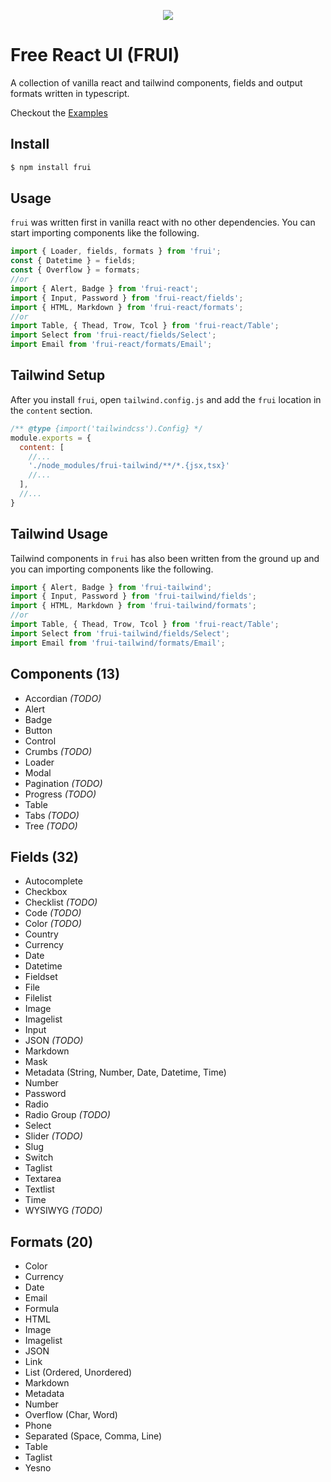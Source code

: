 <p align="center">
  <img src="https://github.com/cblanquera/frui/assets/120378/cef637e2-ef31-429d-b8a5-35c32ce00752" />
</p>

# Free React UI (FRUI)

A collection of vanilla react and tailwind components, fields and 
output formats written in typescript.

Checkout the [Examples](https://ossphilippines.github.io/frui)

## Install

```bash
$ npm install frui
```

## Usage

`frui` was written first in vanilla react with no other dependencies. 
You can start importing components like the following.

```js
import { Loader, fields, formats } from 'frui';
const { Datetime } = fields;
const { Overflow } = formats;
//or
import { Alert, Badge } from 'frui-react';
import { Input, Password } from 'frui-react/fields';
import { HTML, Markdown } from 'frui-react/formats';
//or
import Table, { Thead, Trow, Tcol } from 'frui-react/Table';
import Select from 'frui-react/fields/Select';
import Email from 'frui-react/formats/Email';
```

## Tailwind Setup

After you install `frui`, open `tailwind.config.js` and add the `frui` 
location in the `content` section.

```js
/** @type {import('tailwindcss').Config} */
module.exports = {
  content: [
    //...
    './node_modules/frui-tailwind/**/*.{jsx,tsx}'
    //...
  ],
  //...
}
```

## Tailwind Usage

Tailwind components in `frui` has also been written from the ground up 
and you can importing components like the following.

```js
import { Alert, Badge } from 'frui-tailwind';
import { Input, Password } from 'frui-tailwind/fields';
import { HTML, Markdown } from 'frui-tailwind/formats';
//or
import Table, { Thead, Trow, Tcol } from 'frui-react/Table';
import Select from 'frui-tailwind/fields/Select';
import Email from 'frui-tailwind/formats/Email';
```

## Components (13)

 - Accordian *(TODO)*
 - Alert
 - Badge
 - Button
 - Control
 - Crumbs *(TODO)*
 - Loader
 - Modal
 - Pagination *(TODO)*
 - Progress *(TODO)*
 - Table
 - Tabs *(TODO)*
 - Tree *(TODO)*

## Fields (32)

 - Autocomplete
 - Checkbox
 - Checklist *(TODO)*
 - Code *(TODO)*
 - Color *(TODO)*
 - Country
 - Currency
 - Date
 - Datetime
 - Fieldset
 - File
 - Filelist
 - Image
 - Imagelist
 - Input
 - JSON *(TODO)*
 - Markdown
 - Mask
 - Metadata (String, Number, Date, Datetime, Time)
 - Number
 - Password
 - Radio
 - Radio Group *(TODO)*
 - Select
 - Slider *(TODO)*
 - Slug
 - Switch
 - Taglist
 - Textarea
 - Textlist
 - Time
 - WYSIWYG *(TODO)*

## Formats (20)

 - Color
 - Currency
 - Date
 - Email
 - Formula
 - HTML
 - Image
 - Imagelist
 - JSON
 - Link
 - List (Ordered, Unordered)
 - Markdown
 - Metadata
 - Number
 - Overflow (Char, Word)
 - Phone
 - Separated (Space, Comma, Line)
 - Table
 - Taglist
 - Yesno
